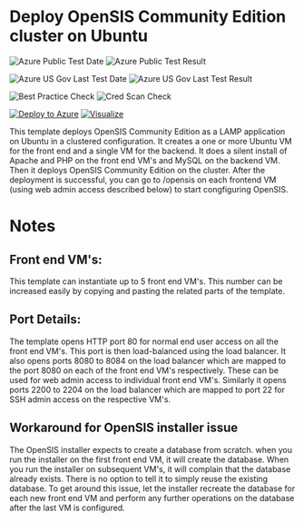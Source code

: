 # Deploy OpenSIS Community Edition cluster on Ubuntu

![Azure Public Test Date](https://azurequickstartsservice.blob.core.windows.net/badges/opensis-cluster-ubuntu/PublicLastTestDate.svg)
![Azure Public Test Result](https://azurequickstartsservice.blob.core.windows.net/badges/opensis-cluster-ubuntu/PublicDeployment.svg)

![Azure US Gov Last Test Date](https://azurequickstartsservice.blob.core.windows.net/badges/opensis-cluster-ubuntu/FairfaxLastTestDate.svg)
![Azure US Gov Last Test Result](https://azurequickstartsservice.blob.core.windows.net/badges/opensis-cluster-ubuntu/FairfaxDeployment.svg)

![Best Practice Check](https://azurequickstartsservice.blob.core.windows.net/badges/opensis-cluster-ubuntu/BestPracticeResult.svg)
![Cred Scan Check](https://azurequickstartsservice.blob.core.windows.net/badges/opensis-cluster-ubuntu/CredScanResult.svg)

[![Deploy to Azure](https://raw.githubusercontent.com/fathym-it/azure-quickstart-templates/master/1-CONTRIBUTION-GUIDE/images/deploytoazure.svg?sanitize=true)](https://portal.azure.com/#create/Microsoft.Template/uri/https%3A%2F%2Fraw.githubusercontent.com%2Ffathym-it%2Fazure-quickstart-templates%2Fmaster%2Fopensis-cluster-ubuntu%2F%2Fazuredeploy.json) 
[![Visualize](https://raw.githubusercontent.com/fathym-it/azure-quickstart-templates/master/1-CONTRIBUTION-GUIDE/images/visualizebutton.svg?sanitize=true)](http://armviz.io/#/?load=https%3A%2F%2Fraw.githubusercontent.com%2Ffathym-it%2Fazure-quickstart-templates%2Fmaster%opensis-cluster-ubuntu%2Fazuredeploy.json)

This template deploys OpenSIS Community Edition as a LAMP application on Ubuntu in a clustered configuration. It creates a one or more Ubuntu VM for the front end and a single VM for the backend. It does a silent install of Apache and PHP on the front end VM's and MySQL on the backend VM. Then it deploys OpenSIS Community Edition on the cluster. After the deployment is successful, you can go to /opensis on each frontend VM (using web admin access described below) to start congfiguring OpenSIS.
 
# Notes

## Front end VM's:
This template can instantiate up to 5 front end VM's. This number can be increased easily by copying and pasting the related parts of the template. 

## Port Details:
The template opens HTTP port 80 for normal end user access on all the front end VM's. This port is then load-balanced using the load balancer.
It also opens ports 8080 to 8084 on the load balancer which are mapped to the port 8080 on each of the front end VM's respectively. These can be used for web admin access to individual front end VM's.
Similarly it opens ports 2200 to 2204 on the load balancer which are mapped to port 22 for SSH admin access on the respective VM's.

## Workaround for OpenSIS installer issue
The OpenSIS installer expects to create a database from scratch. when you run the installer on the first front end VM, it will create the database. When you run the installer on subsequent VM's, it will complain that the database already exists. There is no option to tell it to simply reuse the existing database. To get around this issue, let the installer recreate the database for each new front end VM and perform any further operations on the database after the last VM is configured.


